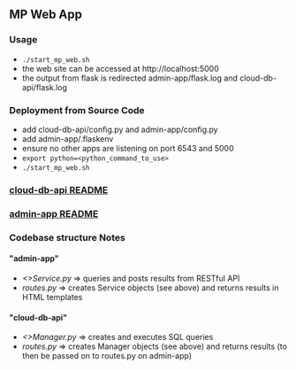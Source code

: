## MP Web App
### Usage
- `./start_mp_web.sh`
- the web site can be accessed at http://localhost:5000
- the output from flask is redirected admin-app/flask.log and cloud-db-api/flask.log
### Deployment from Source Code
- add cloud-db-api/config.py and admin-app/config.py
- add admin-app/.flaskenv
- ensure no other apps are listening on port 6543 and 5000
- `export python=<python_command_to_use>`
- `./start_mp_web.sh`

### [cloud-db-api README](cloud-db-api/README.md)
### [admin-app README](admin-app/README.md)

### Codebase structure Notes 
#### "admin-app"
- *<>Service.py* => queries and posts results from RESTful API
- *routes.py* => creates Service objects (see above) and returns results in HTML templates

#### "cloud-db-api"
- *<>Manager.py* => creates and executes SQL queries
- *routes.py* => creates Manager objects (see above) and returns results (to then be passed on to routes.py on admin-app)